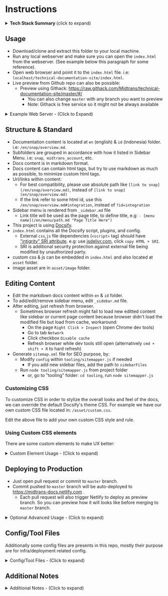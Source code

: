 # Instructions

<details>
<summary><b>Tech Stack Summary </b>(click to expand)</summary>
<article>

### Tech Stack
- [Docsify](https://docsify.js.org/) as **JS based frontend-framework**, can also be considered as the CMS.
- Content is written as `Markdown`, stored on Github repo.
- Continuous Delivery configured to **auto deploy** to `Netlify` (frontend hosting service), served as static files.
- Netlify also act as an **optional router**.
- Somekind of `frontend-only` **Single Page Application**.
- Requires `no backend, no DB`, any web server (like Nginx) will just work (as it is not full stack CMS).
- Consist of regular `HTML, JS, CSS,` files, which will auto render the `Markdown` content on runtime.

</article>
</details>

## Usage

- Download/clone and extract this folder to your local machine.
- Run any local webserver and make sure you can open the `index.html` from the webserver. (See example below this paragraph for some reference).
- Open web browser and point it to the `index.html` file. i.e: `localhost/technical-documentation-site/index.html`.
- Live preview from Github repo can also be possible:
	- Preview using Githack: https://raw.githack.com/Midtrans/technical-documentation-site/master/#/
		- You can also change `master` with any branch you want to preview
		- Note: Githack is free service so it might not be always available

<details>
<summary>Example Web Server - (Click to Expand)</summary>
<article>

### Example Web Server
For example (choose one of it, not all):
- You can run MAMP/XAMPP and copy this project folder to your `htdocs` folder. Access it from localhost url.
- You can run Python `python -m SimpleHTTPServer`, and open `localhost:8000/index.html`.
- You can use [Serve NPM package](https://www.npmjs.com/package/serve) on NodeJS
- Or even from browser itself, via [Chrome Web Server Extension](https://chrome.google.com/webstore/detail/web-server-for-chrome/ofhbbkphhbklhfoeikjpcbhemlocgigb?hl=en)
- Or preview online with codesandbox: https://codesandbox.io/s/github/Midtrans/technical-documentation-site
- etc.
</article>
</details>

## Structure & Standard

- Documentation content is located at `en` (english) & `id` (indonesia) folder. i.e: `/en/snap/overview.md`.
- Subfolders are grouped in accordance with how it listed in Sidebar Menu. i.e: `snap`,` midtrans_account`, etc.
- Docs content is in markdown format.
- Docs content can contain html tags, but try to use markdown as much as possible, to minimize custom html tags.
- Url/links within content:
	- For best compatibility, please use absolute path like `[link to snap](/en/snap/overview.md)`, instead of `[link to snap](en/snap/overview.md)`
	- If the link refer to some html id, use this `/en/snap/overview.md#integration`, instead of `?id=integration`
- Sidebar menu is rendered from `_sidebar.md` file
	- Link title will be used as the page title, to define title, e.g: `- [menu name](/en/menu/path.md "Page Title Here")`
- This project is using [Docsify](https://docsify.js.org/).
- `index.html` contains all the Docsify script, plugins, and config.
	- External `css`,`js` file dependencies (`<script>` tag) should have ["intigrity" SRI attribute](https://developer.mozilla.org/en-US/docs/Web/Security/Subresource_Integrity). e.g: use [jsdelivr.com](https://www.jsdelivr.com/package/npm/prismjs?version=1.17.1&path=components), click `copy HTML + SRI`.
	- SRI is additional security protection against external file being modified by unauthorized party.
- custom css & js can be embedded in `index.html` and also located at `asset` folder.
- image asset are in `asset/image` folder.

## Editing Content

- Edit the markdown docs content within `en` & `id` folder.
- To add/edit/remove sidebar menu, edit `_sidebar.md` file.
- After editing, just refresh from browser.
	- Sometimes browser refresh might fail to load new editted content like sidebar or current page content because browser didn't load the modified file but load from cache, workaround: 
		- On the page `Right Click > Inspect` (open Chrome dev tools)
		- Go to tab `Network`
		- Click checkbox `Disable cache`
		- Refresh browser while dev tools still open (alternatively `cmd + shift + R` to hard refresh)
- Generate `sitemap.xml` file for SEO purpose, by: 
	- Modify `config` within `tooling/sitemapper.js` if needed
		- If you add new sidebar files, add the path to `sidebarFiles`
	- Run `node tooling/sitemapper.js` from project folder
		- or, go to "tooling" folder: `cd tooling`, run `node sitemapper.js`

### Customizing CSS
To customize CSS in order to stylize the overall looks and feel of the docs, we can override the default Docsify's theme CSS. For example we have our own custom CSS file located in: `/asset/custom.css`.

Edit the above file to add your own custom CSS style and rule.

### Using Custom CSS elements
There are some custom elements to make UX better:

<details>
<summary>Custom Element Usage - (Click to expand)</summary>
<article>

#### Tabs
Using [docsify tabs plugin](https://jhildenbiddle.github.io/docsify-tabs), sample usage

```markdown
<!-- tabs:start -->
#### **Tabs title 1**
Tabs content 1

#### **Tabs title 2**
Tabs content 2
<!-- tabs:end -->
```

#### Collapsible
Custom html implementation. 
Sample usage via native html `details` & `summary` tag (recommended, also markdown compatible): 

```html
<details>
<summary><b>Collapsible Title</b></summary>
<article>

The overall Snap end-to-end payment proccess can be illustrated in following sequence diagram:
</article>
</details>
```

Or via custom div elements (not recommended, not markdown compatible and need to manage unique id)

```html
<input id="unique-id" class="collaps-toggle" type="checkbox">
<label for="unique-id" class="collaps-label"><b>Collapsible Title</b></label>
<div class="collaps-content">

input's "id" attribute must be unique from other collapsible instances, and must match with "for" attribute of the label.
</div>
```

#### Card
Custom implementation in html, sample usage:

```html
<div class="my-card">

### [Card Title With Link (optional)](https://example.com)
Optional card body content, or actually you can use any html/markdown content within card.
</div>
```
</article>
</details>

## Deploying to Production

- Just open pull request or commit to `master` branch.
- Commit pushed to `master` branch will be auto-deployed to https://midtrans-docs.netlify.com .
	- Each pull request will also trigger Netlify to deploy as preview branch. So you can preview how it will looks like before merging to `master` branch.

<details>
<summary>Optional Advanced Usage - (Click to expand)</summary>
<article>

## Optional Advanced Usage: Using Docker (and Compose)

This section is **not required**, but if you prefer using Docker, or want to deploy as container.

- Using `nginx:alpine` image
- By default, docker file will `COPY` the necessary files from project dir at build time.
	- Changes on runtime will not be reflected.
	- Probably ideal for deployment, but not for development.
	- Usage:
		- Build image: `docker build -t <username-or-anything>/staticsite:1.0 .`.
		- Run as container: `docker run -itd --name <container-name> --publish 20080:80 <username-or-anything>/staticsite:1.0`.
		- It will be accessible under `localhost:20080` on host machine.
- For development easier to use **docker-compose**:
	- Because it will use `volume`, so changes is realtime.
	- Usage:
		- Run with docker compose `docker-compose up -d`.
		- if doesn't work try building the container 1st `docker-compose up --build -d`.
		- It will be accessible under `localhost:20080` on host machine.
	- Stopping
		- To stop run `docker-compose stop`
		- To stop and remove container `docker-compose down`
	- Advanced:
		- ssh to container: `docker exec -it nginx_static /bin/sh` on runtime
		- restart nginx to apply new config on ssh: `/usr/sbin/nginx -s reload`
</article>
</details>

## Config/Tool Files
Additionally some config files are presents in this repo, mostly their purpose are for infra/deployment related config.

<details>
<summary>Config/Tool Files - (Click to expand)</summary>
<article>

### Netlify Config Files
These are specific to Netlify, might not be usable outside Netlify scope. These will be read & applied by Netlify during deployment on their infra.
- `_redirects`: Specify HTTP/server [redirect]((https://docs.netlify.com/routing/redirects/) for the specified url patterns

### Tooling
These are for helper tools during development.
- `tooling/`: Folder contains some helper tools.
	- `sitemapper.js`: Helper tool to generate static sitemap, run manually.
	- `docker-files/`: Folder containing the files that will be mounted inside docker container. e.g: Nginx config file.
- `Dockerfile`, `docker-compose.yml`: Docker related resource, to allow using docker during dev or deployment. Run manually.

### Other
- `firebase.json`: Firebase specific config, will be read when deployed on their infra.
</article>
</details>

## Additional Notes
<details>
<summary>Additional Notes - (Click to expand)</summary>
<article>

### CodeAnotation
Within the source code, there were some code annotated with:
- `TODO:` - not implemented, reminder to implement on the future
- `HACK:` - code that works at that time and specific. Probably used to fix/override some issue, may not be tested for extended usage and may break unexpectedly, should be fixed/optimized on the future.
- `OPTIMIZE:`- code that works, but may not be the best in terms of performance, etc. should be optimized on the future.
- `FIXME:` - note to fix the code in the future, current implementation may be broken.
- etc

Pay attention to these when you encounter unexpected issue. Some hack implementation or un-optimized code may be the cause of that issue. Read the note that come after that annotation on the code, it usually explains what is happening.

### Docsify Router Mode
Docsify as SPA (Single Page App) [support 2 different router mode](https://docsify.js.org/#/configuration?id=routermode), with different behaviour:

#### `hash`
- Handle page navigation within using single entry point of `index.html`, using `/#/page-url` hash route to differentiate route between pages. Using JS to read the hash route.
- Hash mode is easier to handle on local dev env, especially if you put the project under sub-directory. e.g: `/localhost/project/subdir/project-folder`. No need to setup SPA route handling on webserver.
- But not SEO friendly.

#### `history`
- Handle page navigation using proper `/page-url` route, like backend based web app. 
- But, the **web server must route all the traffic to same `index.html` file**
	- Check: `/tooling/docker-files/default.conf` for sample implementation of NGINX SPA routing
	- On Netlify deployment, routing is taken care by `_redirects` file. Which is a Netlify config file.
	- To avoid unexpected non-content file (like `_sidebar.md`,`index.hmtl`) from being loaded by netlify markdown fetcher, custom Docsify plugin is implemented to show custom 404 page if those file (with keyword below) is loaded.
		- Add this keyword to any non-content file `<!-- @@@NOCONTENT -->`
- History route is more SEO friendly, so more favorable in production.

#### Note on Router Mode
This project implementation auto detect which mode to use, if url: 
- contains `/#/`, or
- contains `hash=1`/`hash=true`
It will use `hash` routing. Else, by default will use `history` route mode.

- Each route mode can break some asset path, for example when browser open `localhost/en/page-abc/` relative asset path might become `localhost/en/page-abc/asset/...` instead of proper `/asset/...`
	- To handle this, some workaround/hacks are used, like:
		- `/asset/absolute-to-relative.js` script, custom docsify plugins, etc.
		- For now most of it works, but **there might be unexpected asset path invalid issues**.

#### Note on domain migration which replace docs.midtrans.com contents
Historically this docs was deployed as `beta-docs.midtrans.com` before previous docs deprecated, and then fully migrated to `docs.midtrans.com` as of mid August '20.
- To preserve SEO, url paths previously used on old docs are 301 redirected to new structure url paths
	- @WARN: the 301 redirect currently just implemented on Netlify `_redirects` file, which doesn't cover if the site is hosted on non-netlify hosting. 
	- Might need to replicate the 301 redirect on Nginx config files as well.
- Old `beta-docs.midtrans.com` domain is now served via separated repo https://github.com/Midtrans/beta-technical-documentation-site

#### Misc
- If ID lang content will be used again, please remove the `@TODO` marked redirect rule on `_redirects` file. To allow the content to be accessed.

</article>
</details>
